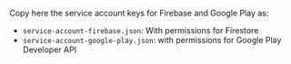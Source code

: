 Copy here the service account keys for Firebase and Google Play as:

- `service-account-firebase.json`: With permissions for Firestore
- `service-account-google-play.json`: with permissions for Google Play Developer API
